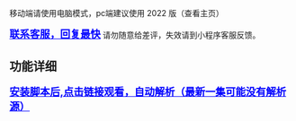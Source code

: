 移动端请使用电脑模式，pc端建议使用 2022 版（查看主页）

<a href="https://gitee.com/anjude/public-resource/raw/md-img/TW-TamperMonkey.png" target="_blanck" style="font-size: 18px; color: blue;font-weight: bold;">联系客服，回复最快</a>
请勿随意给差评，失效请到小程序客服反馈。

## 功能详细

<a href="https://www.bilibili.com/bangumi/play/ep400973?spm_id_from=333.999.0.0" target="_blanck" style="font-size: 18px; color: blue;font-weight: bold;">安装脚本后,点击链接观看，自动解析（最新一集可能没有解析源）</a>